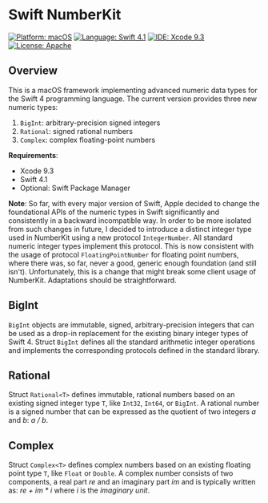# Swift NumberKit

<p>
<a href="https://developer.apple.com/osx/"><img src="https://img.shields.io/badge/Platform-macOS-blue.svg?style=flat" alt="Platform: macOS" /></a>
<a href="https://developer.apple.com/swift/"><img src="https://img.shields.io/badge/Language-Swift%204.1-green.svg?style=flat" alt="Language: Swift 4.1" /></a>
<a href="https://developer.apple.com/xcode/"><img src="https://img.shields.io/badge/IDE-Xcode%209.3-orange.svg?style=flat" alt="IDE: Xcode 9.3" /></a>
<a href="https://raw.githubusercontent.com/objecthub/swift-lispkit/master/LICENSE"><img src="http://img.shields.io/badge/License-Apache-lightgrey.svg?style=flat" alt="License: Apache" /></a>
</p>

## Overview

This is a macOS framework implementing advanced numeric data types for the Swift 4 programming
language. The current version provides three new numeric types:

  1. `BigInt`: arbitrary-precision signed integers
  2. `Rational`: signed rational numbers
  3. `Complex`: complex floating-point numbers

**Requirements**:
   - Xcode 9.3
   - Swift 4.1
   - Optional: Swift Package Manager

**Note**: So far, with every major version of Swift, Apple decided to change the foundational APIs of the numeric
types in Swift significantly and consistently in a backward incompatible way. In order to be more isolated from
such changes in future, I decided to introduce a distinct integer type used in NumberKit using a new protocol
`IntegerNumber`. All standard numeric integer types implement this protocol. This is now consistent with the
usage of protocol `FloatingPointNumber` for floating point numbers, where there was, so far, never a good,
generic enough foundation (and still isn't). Unfortunately, this is a change that might break some client usage
of NumberKit. Adaptations should be straightforward.


## BigInt

`BigInt` objects are immutable, signed, arbitrary-precision integers that can be used as a
drop-in replacement for the existing binary integer types of Swift 4. Struct `BigInt` defines all
the standard arithmetic integer operations and implements the corresponding protocols defined
in the standard library.


## Rational

Struct `Rational<T>` defines immutable, rational numbers based on an existing signed integer
type `T`, like `Int32`, `Int64`, or `BigInt`. A rational number is a signed number that can
be expressed as the quotient of two integers _a_ and _b_: _a / b_.


## Complex

Struct `Complex<T>` defines complex numbers based on an existing floating point type `T`,
like `Float` or `Double`. A complex number consists of two components, a real part _re_
and an imaginary part _im_ and is typically written as: _re + im * i_ where _i_ is
the _imaginary unit_.
